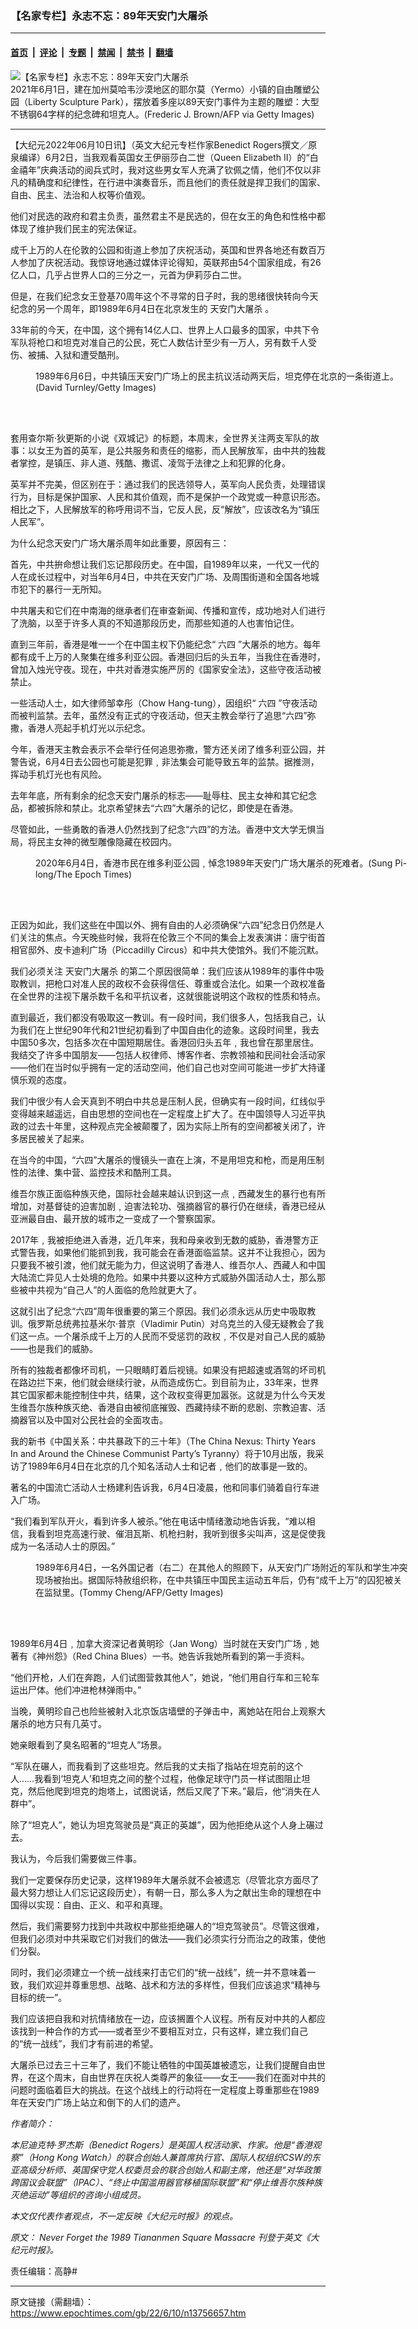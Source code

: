 ### 【名家专栏】永志不忘：89年天安门大屠杀

---

#### [首页](../../../..?n13756657) &nbsp;|&nbsp; [评论](../../../../../epoch-comment?n13756657) &nbsp;|&nbsp; [专题](../../../../../epoch-special?n13756657) &nbsp;|&nbsp; [禁闻](../../../../../epoch-news?n13756657) &nbsp;|&nbsp; [禁书](../../../../../books?n13756657) &nbsp;|&nbsp; [翻墙](https://github.com/gfw-breaker/nogfw/blob/master/README.md?n13756657)


<div><img alt="【名家专栏】永志不忘：89年天安门大屠杀" class="attachment-djy_600_400 size-djy_600_400 wp-post-image" src="https://i.epochtimes.com/assets/uploads/2022/06/id13756675-Tank-Man-700x420-600x400.jpg"/>
<div class="caption">
 2021年6月1日，建在加州莫哈韦沙漠地区的耶尔莫（Yermo）小镇的自由雕塑公园（Liberty Sculpture Park），摆放着多座以89天安门事件为主题的雕塑：大型不锈钢64字样的纪念碑和坦克人。(Frederic J. Brown/AFP via Getty Images)
</div></div><hr/><div class="post_content" id="artbody" itemprop="articleBody">
 <!-- article content begin -->
 <p>
  【大纪元2022年06月10日讯】（英文大纪元专栏作家Benedict Rogers撰文／原泉编译）6月2日，当我观看英国女王伊丽莎白二世（Queen Elizabeth II）的“白金禧年”庆典活动的阅兵式时，我对这些男女军人充满了钦佩之情，他们不仅以非凡的精确度和纪律性，在行进中演奏音乐，而且他们的责任就是捍卫我们的国家、自由、民主、法治和人权等价值观。
 </p>
 <p>
  他们对民选的政府和君主负责，虽然君主不是民选的，但在女王的角色和性格中都体现了维护我们民主的宪法保证。
 </p>
 <p>
  成千上万的人在伦敦的公园和街道上参加了庆祝活动，英国和世界各地还有数百万人参加了庆祝活动。我惊讶地通过媒体评论得知，英联邦由54个国家组成，有26亿人口，几乎占世界人口的三分之一，元首为伊莉莎白二世。
 </p>
 <p>
  但是，在我们纪念女王登基70周年这个不寻常的日子时，我的思绪很快转向今天纪念的另一个周年，即1989年6月4日在北京发生的
  <ok href="https://www.epochtimes.com/gb/tag/%E5%A4%A9%E5%AE%89%E9%97%A8%E5%A4%A7%E5%B1%A0%E6%9D%80.html">
   天安门大屠杀
  </ok>
  。
 </p>
 <p>
  33年前的今天，在中国，这个拥有14亿人口、世界上人口最多的国家，中共下令军队将枪口和坦克对准自己的公民，死亡人数估计至少有一万人，另有数千人受伤、被捕、入狱和遭受酷刑。
 </p>
 <figure aria-describedby="caption-attachment-13756677" class="wp-caption aligncenter" id="attachment_13756677" style="width: 600px">
  <ok href="https://i.epochtimes.com/assets/uploads/2022/06/id13756677-June-4-Tiananmen-Massacre-1200x810.jpg" target="_blank">
   <img alt="" class="size-large wp-image-13756677" src="https://i.epochtimes.com/assets/uploads/2022/06/id13756677-June-4-Tiananmen-Massacre-1200x810-600x405.jpg"/>
  </ok>
  <br/><figcaption class="wp-caption-text" id="caption-attachment-13756677">
   1989年6月6日，中共镇压天安门广场上的民主抗议活动两天后，坦克停在北京的一条街道上。(David Turnley/Getty Images)
  </figcaption><br/>
 </figure><br/>
 <p>
  套用查尔斯‧狄更斯的小说《双城记》的标题，本周末，全世界关注两支军队的故事：以女王为首的英军，是公共服务和责任的缩影，而人民解放军，由中共的独裁者掌控，是镇压、非人道、残酷、撒谎、凌驾于法律之上和犯罪的化身。
 </p>
 <p>
  英军并不完美，但区别在于：通过我们的民选领导人，英军向人民负责，处理错误行为，目标是保护国家、人民和其价值观，而不是保护一个政党或一种意识形态。相比之下，人民解放军的称呼用词不当，它反人民，反“解放”，应该改名为“镇压人民军”。
 </p>
 <p>
  为什么纪念天安门广场大屠杀周年如此重要，原因有三：
 </p>
 <p>
  首先，中共拚命想让我们忘记那段历史。在中国，自1989年以来，一代又一代的人在成长过程中，对当年6月4日，中共在天安门广场、及周围街道和全国各地城市犯下的暴行一无所知。
 </p>
 <p>
  中共屠夫和它们在中南海的继承者们在审查新闻、传播和宣传，成功地对人们进行了洗脑，以至于许多人真的不知道那段历史，而那些知道的人也害怕记住。
 </p>
 <p>
  直到三年前，香港是唯一一个在中国主权下仍能纪念“
  <ok href="https://www.epochtimes.com/gb/tag/%E5%85%AD%E5%9B%9B.html">
   六四
  </ok>
  ”大屠杀的地方。每年都有成千上万的人聚集在维多利亚公园。香港回归后的头五年，当我住在香港时，曾加入烛光守夜。现在，中共对香港实施严厉的《国家安全法》，这些守夜活动被禁止。
 </p>
 <p>
  一些活动人士，如大律师邹幸彤（Chow Hang-tung），因组织“
  <ok href="https://www.epochtimes.com/gb/tag/%E5%85%AD%E5%9B%9B.html">
   六四
  </ok>
  ”守夜活动而被判监禁。去年，虽然没有正式的守夜活动，但天主教会举行了追思“六四”弥撒，香港人亮起手机灯光以示纪念。
 </p>
 <p>
  今年，香港天主教会表示不会举行任何追思弥撒，警方还关闭了维多利亚公园，并警告说，6月4日去公园也可能是犯罪﹐非法集会可能导致五年的监禁。据推测，挥动手机灯光也有风险。
 </p>
 <p>
  去年年底，所有剩余的纪念天安门屠杀的标志——耻辱柱、民主女神和其它纪念品，都被拆除和禁止。北京希望抹去“六四”大屠杀的记忆，即使是在香港。
 </p>
 <p>
  尽管如此，一些勇敢的香港人仍然找到了纪念“六四”的方法。香港中文大学无惧当局，将民主女神的微型雕像隐藏在校园内。
 </p>
 <figure aria-describedby="caption-attachment-13756680" class="wp-caption aligncenter" id="attachment_13756680" style="width: 600px">
  <ok href="https://i.epochtimes.com/assets/uploads/2022/06/id13756680-hong-kong-june-4-protests-3-1200x799.jpg" target="_blank">
   <img alt="" class="size-large wp-image-13756680" src="https://i.epochtimes.com/assets/uploads/2022/06/id13756680-hong-kong-june-4-protests-3-1200x799-600x400.jpg"/>
  </ok>
  <br/><figcaption class="wp-caption-text" id="caption-attachment-13756680">
   2020年6月4日，香港市民在维多利亚公园﹐悼念1989年天安门广场大屠杀的死难者。(Sung Pi-long/The Epoch Times)
  </figcaption><br/>
 </figure><br/>
 <p>
  正因为如此，我们这些在中国以外、拥有自由的人必须确保“六四”纪念日仍然是人们关注的焦点。今天晚些时候，我将在伦敦三个不同的集会上发表演讲：唐宁街首相官邸外、皮卡迪利广场（Piccadilly Circus）和中共大使馆外。我们不能沉默。
 </p>
 <p>
  我们必须关注
  <ok href="https://www.epochtimes.com/gb/tag/%E5%A4%A9%E5%AE%89%E9%97%A8%E5%A4%A7%E5%B1%A0%E6%9D%80.html">
   天安门大屠杀
  </ok>
  的第二个原因很简单：我们应该从1989年的事件中吸取教训，把枪口对准人民的政权不会获得信任、尊重或合法化。如果一个政权准备在全世界的注视下屠杀数千名和平抗议者，这就很能说明这个政权的性质和特点。
 </p>
 <p>
  直到最近，我们都没有吸取这一教训。有一段时间，我们很多人，包括我自己，认为我们在上世纪90年代和21世纪初看到了中国自由化的迹象。这段时间里，我去中国50多次，包括多次在中国短期居住。香港回归头五年﹐我也曾在那里居住。我结交了许多中国朋友——包括人权律师、博客作者、宗教领袖和民间社会活动家——他们在当时似乎拥有一定的活动空间，他们自己也对空间可能进一步扩大持谨慎乐观的态度。
 </p>
 <p>
  我们中很少有人会天真到不明白中共总是压制人民，但确实有一段时间，红线似乎变得越来越遥远，自由思想的空间也在一定程度上扩大了。在中国领导人习近平执政的过去十年里，这种观点完全被颠覆了，因为实际上所有的空间都被关闭了，许多居民被关了起来。
 </p>
 <p>
  在当今的中国，“六四”大屠杀的慢镜头一直在上演，不是用坦克和枪，而是用压制性的法律、集中营、监控技术和酷刑工具。
 </p>
 <p>
  维吾尔族正面临种族灭绝，国际社会越来越认识到这一点﹐西藏发生的暴行也有所增加，对基督徒的迫害加剧﹐迫害法轮功、强摘器官的暴行仍在继续，香港已经从亚洲最自由、最开放的城市之一变成了一个警察国家。
 </p>
 <p>
  2017年﹐我被拒绝进入香港，近几年来，我和母亲收到无数的威胁，香港警方正式警告我，如果他们能抓到我，我可能会在香港面临监禁。这并不让我担心，因为只要我不被引渡，他们就无能为力，但这说明了香港人、维吾尔人、西藏人和中国大陆流亡异见人士处境的危险。如果中共要以这种方式威胁外国活动人士，那么那些被中共视为“自己人”的人面临的危险就更大了。
 </p>
 <p>
  这就引出了纪念“六四”周年很重要的第三个原因。我们必须永远从历史中吸取教训。俄罗斯总统弗拉基米尔‧普京（Vladimir Putin）对乌克兰的入侵无疑教会了我们这一点。一个屠杀成千上万的人民而不受惩罚的政权﹐不仅是对自己人民的威胁——也是我们的威胁。
 </p>
 <p>
  所有的独裁者都像坏司机，一只眼睛盯着后视镜。如果没有把超速或酒驾的坏司机在路边拦下来，他们就会继续行驶，从而造成伤亡。到目前为止，33年来，世界其它国家都未能控制住中共，结果，这个政权变得更加嚣张。这就是为什么今天发生维吾尔族种族灭绝、香港自由被彻底摧毁、西藏持续不断的悲剧、宗教迫害、活摘器官以及中国对公民社会的全面攻击。
 </p>
 <p>
  我的新书《中国关系：中共暴政下的三十年》（The China Nexus: Thirty Years In and Around the Chinese Communist Party’s Tyranny）将于10月出版，我采访了1989年6月4日在北京的几个知名活动人士和记者﹐他们的故事是一致的。
 </p>
 <p>
  著名的中国流亡活动人士杨建利告诉我，6月4日凌晨，他和同事们骑着自行车进入广场。
 </p>
 <p>
  “我们看到军队开火，看到许多人被杀。”他在电话中情绪激动地告诉我，“难以相信，我看到坦克高速行驶、催泪瓦斯、机枪扫射，我听到很多尖叫声，这是促使我成为一名活动人士的原因。”
 </p>
 <figure aria-describedby="caption-attachment-13756681" class="wp-caption aligncenter" id="attachment_13756681" style="width: 600px">
  <ok href="https://i.epochtimes.com/assets/uploads/2022/06/id13756681-ET-1-600x428.jpg" target="_blank">
   <img alt="" class="size-large wp-image-13756681" src="https://i.epochtimes.com/assets/uploads/2022/06/id13756681-ET-1-600x428-600x428.jpg"/>
  </ok>
  <br/><figcaption class="wp-caption-text" id="caption-attachment-13756681">
   1989年6月4日，一名外国记者（右二）在其他人的照顾下，从天安门广场附近的军队和学生冲突现场被抬出。据国际特赦组织称，在中共镇压中国民主运动五年后，仍有“成千上万”的囚犯被关在监狱里。(Tommy Cheng/AFP/Getty Images)
  </figcaption><br/>
 </figure><br/>
 <p>
  1989年6月4日﹐加拿大资深记者黄明珍（Jan Wong）当时就在天安门广场﹐她著有《神州怨》（Red China Blues）一书。她告诉我她所看到的第一手资料。
 </p>
 <p>
  “他们开枪，人们在奔跑，人们试图营救其他人”，她说，“他们用自行车和三轮车运出尸体。他们冲进枪林弹雨中。”
 </p>
 <p>
  当晚，黄明珍自己也险些被射入北京饭店墙壁的子弹击中，离她站在阳台上观察大屠杀的地方只有几英寸。
 </p>
 <p>
  她亲眼看到了臭名昭著的“坦克人”场景。
 </p>
 <p>
  “军队在碾人，而我看到了这些坦克。然后我的丈夫指了指站在坦克前的这个人……我看到‘坦克人’和坦克之间的整个过程，他像足球守门员一样试图阻止坦克，然后他爬到坦克的炮塔上，试图说话，然后又爬了下来。”最后，他“消失在人群中”。
 </p>
 <p>
  除了“坦克人”，她认为坦克驾驶员是“真正的英雄”，因为他拒绝从这个人身上碾过去。
 </p>
 <p>
  我认为，今后我们需要做三件事。
 </p>
 <p>
  我们一定要保存历史记录，这样1989年大屠杀就不会被遗忘（尽管北京方面尽了最大努力想让人们忘记这段历史），有朝一日，那么多人为之献出生命的理想在中国得以实现：自由、正义、和平和真理。
 </p>
 <p>
  然后，我们需要努力找到中共政权中那些拒绝碾人的“坦克驾驶员”。尽管这很难，但我们必须对中共采取它们对我们的做法——我们必须实行分而治之的政策，使他们分裂。
 </p>
 <p>
  同时，我们必须建立一个统一战线来打击它们的“统一战线”，统一并不意味着一致，我们欢迎并尊重思想、战略、战术和方法的多样性，但我们应该追求“精神与目标的统一”。
 </p>
 <p>
  我们应该把自我和对抗情绪放在一边，应该搁置个人议程。所有反对中共的人都应该找到一种合作的方式——或者至少不要相互对立，只有这样，建立我们自己的“统一战线”，我们才有前进的希望。
 </p>
 <p>
  大屠杀已过去三十三年了，我们不能让牺牲的中国英雄被遗忘，让我们提醒自由世界，在这个周末，自由世界在庆祝人类尊严的象征——女王——我们在面对中共的问题时面临着巨大的挑战。在这个战线上的行动将在一定程度上尊重那些在1989年在天安门广场上站立和倒下的人们的遗产。
 </p>
 <p>
  <em>
   作者简介：
  </em>
 </p>
 <p>
  <em>
   本尼迪克特‧罗杰斯（Benedict Rogers）是英国人权活动家、作家。他是“香港观察”（Hong Kong Watch）的联合创始人兼首席执行官、国际人权组织CSW的东亚高级分析师、英国保守党人权委员会的联合创始人和副主席，他还是“对华政策跨国议会联盟”（IPAC）、“终止中国滥用器官移植国际联盟”和“停止维吾尔族种族灭绝运动”等组织的咨询小组成员。
  </em>
 </p>
 <p>
  <em>
   本文仅代表作者观点，不一定反映《大纪元时报》的观点。
  </em>
 </p>
 <p>
  <em>
   原文：
   <ok href="https://www.theepochtimes.com/never-forget-the-1989-tiananmen-square-massacre_4511315.html">
    Never Forget the 1989 Tiananmen Square Massacre
   </ok>
   刊登于英文《大纪元时报》。
  </em>
 </p>
 <p>
  责任编辑：高静#
 </p>
 <!-- article content end -->
 <div id="below_article_ad">
 </div>
</div>


---

原文链接（需翻墙）：https://www.epochtimes.com/gb/22/6/10/n13756657.htm
